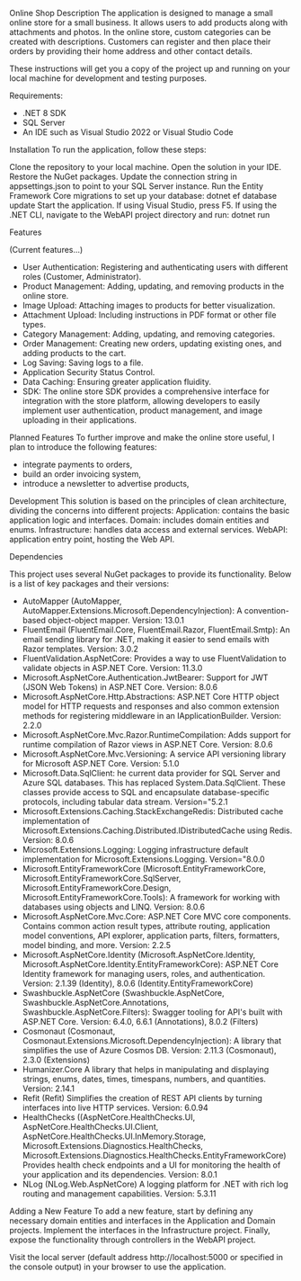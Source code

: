 Online Shop
Description
The application is designed to manage a small online store for a small business. It allows users to add products along with attachments and photos. In the online store, custom categories can be created with descriptions. Customers can register and then place their orders by providing their home address and other contact details.

These instructions will get you a copy of the project up and running on your local machine for development and testing purposes.

Requirements:

- .NET 8 SDK
- SQL Server
- An IDE such as Visual Studio 2022 or Visual Studio Code

Installation
To run the application, follow these steps:

 Clone the repository to your local machine.
 Open the solution in your IDE.
 Restore the NuGet packages.
 Update the connection string in appsettings.json to point to your SQL Server instance.
 Run the Entity Framework Core migrations to set up your database: dotnet ef database update
 Start the application. If using Visual Studio, press F5. If using the .NET CLI, navigate to the WebAPI project directory and run: dotnet run

Features

(Current features...)    
- User Authentication: Registering and authenticating users with different roles (Customer, Administrator).
- Product Management: Adding, updating, and removing products in the online store.
- Image Upload: Attaching images to products for better visualization.
- Attachment Upload: Including instructions in PDF format or other file types.
- Category Management: Adding, updating, and removing categories.
- Order Management: Creating new orders, updating existing ones, and adding products to the cart.
- Log Saving: Saving logs to a file.
- Application Security Status Control.
- Data Caching: Ensuring greater application fluidity.
- SDK: The online store SDK provides a comprehensive interface for integration with the store platform, allowing developers to easily implement user authentication, product management, and image uploading in their applications.

Planned Features
To further improve and make the online store useful, I plan to introduce the following features:
- integrate payments to orders,
- build an order invoicing system,
- introduce a newsletter to advertise products,

Development
This solution is based on the principles of clean architecture, dividing the concerns into different projects: Application: contains the basic application logic and interfaces.
Domain: includes domain entities and enums.
Infrastructure: handles data access and external services.
WebAPI: application entry point, hosting the Web API.

Dependencies

This project uses several NuGet packages to provide its functionality. Below is a list of key packages and their versions:
- AutoMapper (AutoMapper, AutoMapper.Extensions.Microsoft.DependencyInjection): A convention-based object-object mapper. Version: 13.0.1
- FluentEmail (FluentEmail.Core, FluentEmail.Razor, FluentEmail.Smtp): An email sending library for .NET, making it easier to send emails with Razor templates. Version: 3.0.2
- FluentValidation.AspNetCore: Provides a way to use FluentValidation to validate objects in ASP.NET Core. Version: 11.3.0
- Microsoft.AspNetCore.Authentication.JwtBearer: Support for JWT (JSON Web Tokens) in ASP.NET Core. Version: 8.0.6
- Microsoft.AspNetCore.Http.Abstractions: ASP.NET Core HTTP object model for HTTP requests and responses and also common extension methods for registering middleware in an IApplicationBuilder. Version: 2.2.0
- Microsoft.AspNetCore.Mvc.Razor.RuntimeCompilation: Adds support for runtime compilation of Razor views in ASP.NET Core. Version: 8.0.6
- Microsoft.AspNetCore.Mvc.Versioning: A service API versioning library for Microsoft ASP.NET Core. Version: 5.1.0
- Microsoft.Data.SqlClient: he current data provider for SQL Server and Azure SQL databases. This has replaced System.Data.SqlClient. These classes provide access to SQL and encapsulate database-specific protocols, including tabular data stream. Version="5.2.1
- Microsoft.Extensions.Caching.StackExchangeRedis: Distributed cache implementation of Microsoft.Extensions.Caching.Distributed.IDistributedCache using Redis. Version: 8.0.6
- Microsoft.Extensions.Logging: Logging infrastructure default implementation for Microsoft.Extensions.Logging. Version="8.0.0
- Microsoft.EntityFrameworkCore (Microsoft.EntityFrameworkCore, Microsoft.EntityFrameworkCore.SqlServer, Microsoft.EntityFrameworkCore.Design, Microsoft.EntityFrameworkCore.Tools): A framework for working with databases using objects and LINQ. Version: 8.0.6
- Microsoft.AspNetCore.Mvc.Core: ASP.NET Core MVC core components. Contains common action result types, attribute routing, application model conventions, API explorer, application parts, filters, formatters, model binding, and more. Version: 2.2.5
- Microsoft.AspNetCore.Identity (Microsoft.AspNetCore.Identity, Microsoft.AspNetCore.Identity.EntityFrameworkCore): ASP.NET Core Identity framework for managing users, roles, and authentication. Version: 2.1.39 (Identity), 8.0.6 (Identity.EntityFrameworkCore)
- Swashbuckle.AspNetCore (Swashbuckle.AspNetCore, Swashbuckle.AspNetCore.Annotations, Swashbuckle.AspNetCore.Filters): Swagger tooling for API's built with ASP.NET Core. Version: 6.4.0, 6.6.1 (Annotations), 8.0.2 (Filters)
- Cosmonaut (Cosmonaut, Cosmonaut.Extensions.Microsoft.DependencyInjection): A library that simplifies the use of Azure Cosmos DB. Version: 2.11.3 (Cosmonaut), 2.3.0 (Extensions)
- Humanizer.Core A library that helps in manipulating and displaying strings, enums, dates, times, timespans, numbers, and quantities. Version: 2.14.1
- Refit (Refit) Simplifies the creation of REST API clients by turning interfaces into live HTTP services. Version: 6.0.94
- HealthChecks ((AspNetCore.HealthChecks.UI, AspNetCore.HealthChecks.UI.Client, AspNetCore.HealthChecks.UI.InMemory.Storage, Microsoft.Extensions.Diagnostics.HealthChecks, Microsoft.Extensions.Diagnostics.HealthChecks.EntityFrameworkCore) Provides health check endpoints and a UI for monitoring the health of your application and its dependencies. Version: 8.0.1
- NLog (NLog.Web.AspNetCore) A logging platform for .NET with rich log routing and management capabilities. Version: 5.3.11
                 
Adding a New Feature
To add a new feature, start by defining any necessary domain entities and interfaces in the Application and Domain projects. Implement the interfaces in the Infrastructure project. Finally, expose the functionality through controllers in the WebAPI project.

Visit the local server (default address http://localhost:5000 or specified in the console output) in your browser to use the application.
